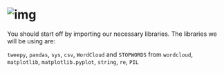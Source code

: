 <!--title={Visualizing Tweets}-->

![img](https://camo.githubusercontent.com/994880e20969162a036bd02c69371d2ed9c8ca94/68747470733a2f2f696d616765732e706578656c732e636f6d2f70686f746f732f333735373635302f706578656c732d70686f746f2d333735373635302e6a7065673f6175746f3d636f6d70726573732663733d74696e797372676226683d37353026773d31323630)
=======

You should start off by importing our necessary libraries. The libraries we will be using are:

`tweepy`, `pandas`, `sys`, `csv`, `WordCloud` and `STOPWORDS` from `wordcloud`, `matplotlib`, `matplotlib.pyplot`, `string`, `re`, `PIL`
